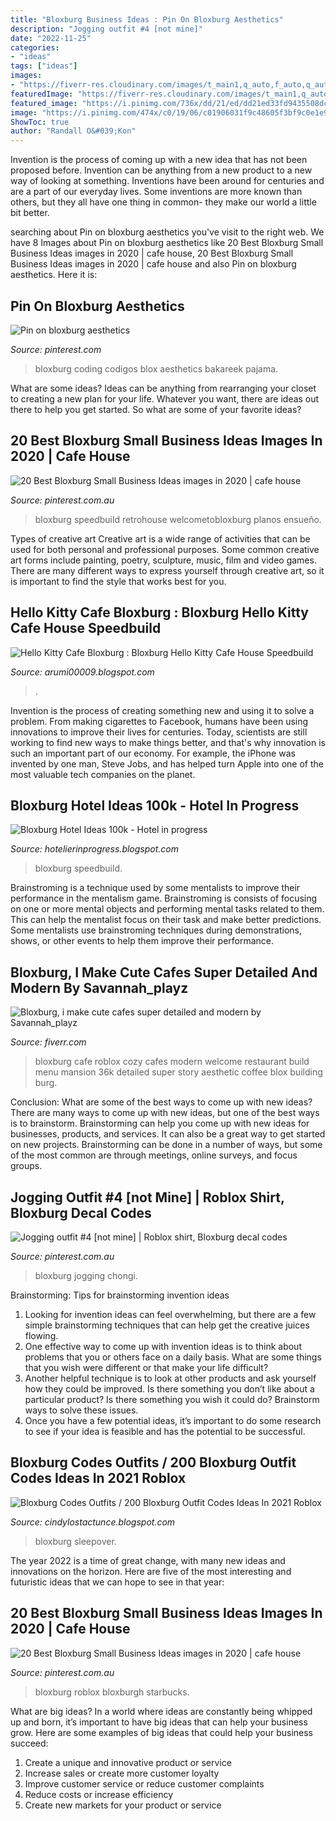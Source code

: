 ```yaml
---
title: "Bloxburg Business Ideas : Pin On Bloxburg Aesthetics"
description: "Jogging outfit #4 [not mine]"
date: "2022-11-25"
categories:
- "ideas"
tags: ["ideas"]
images:
- "https://fiverr-res.cloudinary.com/images/t_main1,q_auto,f_auto,q_auto,f_auto/gigs/125793419/original/42411fc1776a6870d95466a495c9421d165fe6f1/bloxburg-i-make-cute-cafes-super-detailed-and-modern.jpg"
featuredImage: "https://fiverr-res.cloudinary.com/images/t_main1,q_auto,f_auto,q_auto,f_auto/gigs/125793419/original/42411fc1776a6870d95466a495c9421d165fe6f1/bloxburg-i-make-cute-cafes-super-detailed-and-modern.jpg"
featured_image: "https://i.pinimg.com/736x/dd/21/ed/dd21ed33fd9435508dce8dbd2dd9a0e3.jpg"
image: "https://i.pinimg.com/474x/c0/19/06/c01906031f9c48605f3bf9c0e1e922a5.jpg"
ShowToc: true
author: "Randall O&#039;Kon"
---
```



Invention is the process of coming up with a new idea that has not been proposed before. Invention can be anything from a new product to a new way of looking at something. Inventions have been around for centuries and are a part of our everyday lives. Some inventions are more known than others, but they all have one thing in common- they make our world a little bit better.

	

		
searching about Pin on bloxburg aesthetics you've visit to the right web. We have 8 Images about Pin on bloxburg aesthetics like 20 Best Bloxburg Small Business Ideas images in 2020 | cafe house, 20 Best Bloxburg Small Business Ideas images in 2020 | cafe house and also Pin on bloxburg aesthetics. Here it is:
		
    
## Pin On Bloxburg Aesthetics

<img loading=lazy src="https://i.pinimg.com/236x/20/17/1d/20171dd1b57a45614827ba7c43341bc7.jpg?nii=t" onerror="this.onerror=null;this.src='https://tse1.mm.bing.net/th?id=OIP.M9rEqCGlU2lFi1CWkZi0JQAAAA&amp;pid=15.1';" alt="Pin on bloxburg aesthetics">

_Source: pinterest.com_

>bloxburg coding codigos blox aesthetics bakareek pajama. 

	

What are some ideas?
Ideas can be anything from rearranging your closet to creating a new plan for your life. Whatever you want, there are ideas out there to help you get started. So what are some of your favorite ideas?

    
## 20 Best Bloxburg Small Business Ideas Images In 2020 | Cafe House

<img loading=lazy src="https://i.pinimg.com/474x/cd/90/a5/cd90a51ea790c3789ffe6db5ff616cfb.jpg" onerror="this.onerror=null;this.src='https://tse3.mm.bing.net/th?id=OIP.6NTcHnTKRKFaWYkCAXtKCQAAAA&amp;pid=15.1';" alt="20 Best Bloxburg Small Business Ideas images in 2020 | cafe house">

_Source: pinterest.com.au_

>bloxburg speedbuild retrohouse welcometobloxburg planos ensueño. 

	

Types of creative art
Creative art is a wide range of activities that can be used for both personal and professional purposes. Some common creative art forms include painting, poetry, sculpture, music, film and video games. There are many different ways to express yourself through creative art, so it is important to find the style that works best for you.

    
## Hello Kitty Cafe Bloxburg : Bloxburg Hello Kitty Cafe House Speedbuild

<img loading=lazy src="https://pbs.twimg.com/media/Ee9GL83U0AAqVLi.jpg" onerror="this.onerror=null;this.src='https://tse3.mm.bing.net/th?id=OIP.0O9GYbPmbNewifv6I9bYyQHaDH&amp;pid=15.1';" alt="Hello Kitty Cafe Bloxburg : Bloxburg Hello Kitty Cafe House Speedbuild">

_Source: arumi00009.blogspot.com_

>. 

	

Invention is the process of creating something new and using it to solve a problem. From making cigarettes to Facebook, humans have been using innovations to improve their lives for centuries. Today, scientists are still working to find new ways to make things better, and that's why innovation is such an important part of our economy. For example, the iPhone was invented by one man, Steve Jobs, and has helped turn Apple into one of the most valuable tech companies on the planet.

    
## Bloxburg Hotel Ideas 100k - Hotel In Progress

<img loading=lazy src="https://i.ytimg.com/vi/wvI6P0RVyBU/maxresdefault.jpg" onerror="this.onerror=null;this.src='https://tse1.mm.bing.net/th?id=OIP.7oPPHSehQuHZhfRtTYL7fAHaEK&amp;pid=15.1';" alt="Bloxburg Hotel Ideas 100k - Hotel in progress">

_Source: hotelierinprogress.blogspot.com_

>bloxburg speedbuild. 

	

Brainstroming is a technique used by some mentalists to improve their performance in the mentalism game. Brainstroming is consists of focusing on one or more mental objects and performing mental tasks related to them. This can help the mentalist focus on their task and make better predictions. Some mentalists use brainstroming techniques during demonstrations, shows, or other events to help them improve their performance.

    
## Bloxburg, I Make Cute Cafes Super Detailed And Modern By Savannah_playz

<img loading=lazy src="https://fiverr-res.cloudinary.com/images/t_main1,q_auto,f_auto,q_auto,f_auto/gigs/125793419/original/42411fc1776a6870d95466a495c9421d165fe6f1/bloxburg-i-make-cute-cafes-super-detailed-and-modern.jpg" onerror="this.onerror=null;this.src='https://tse4.mm.bing.net/th?id=OIP.OBRYSRA6wu9s7ez0ocA8cgHaEK&amp;pid=15.1';" alt="Bloxburg, i make cute cafes super detailed and modern by Savannah_playz">

_Source: fiverr.com_

>bloxburg cafe roblox cozy cafes modern welcome restaurant build menu mansion 36k detailed super story aesthetic coffee blox building burg. 

	

Conclusion: What are some of the best ways to come up with new ideas?
There are many ways to come up with new ideas, but one of the best ways is to brainstorm. Brainstorming can help you come up with new ideas for businesses, products, and services. It can also be a great way to get started on new projects. Brainstorming can be done in a number of ways, but some of the most common are through meetings, online surveys, and focus groups.

    
## Jogging Outfit #4 [not Mine] | Roblox Shirt, Bloxburg Decal Codes

<img loading=lazy src="https://i.pinimg.com/originals/10/b1/96/10b1960391014c8e9ba1286d4d0df5b9.jpg" onerror="this.onerror=null;this.src='https://tse1.mm.bing.net/th?id=OIP.jDwTUlRq3i5MpM7BWW2IxgHaJY&amp;pid=15.1';" alt="Jogging outfit #4 [not mine] | Roblox shirt, Bloxburg decal codes">

_Source: pinterest.com.au_

>bloxburg jogging chongi. 

	

Brainstorming: Tips for brainstorming invention ideas
1. Looking for invention ideas can feel overwhelming, but there are a few simple brainstorming techniques that can help get the creative juices flowing.
2. One effective way to come up with invention ideas is to think about problems that you or others face on a daily basis. What are some things that you wish were different or that make your life difficult?
3. Another helpful technique is to look at other products and ask yourself how they could be improved. Is there something you don’t like about a particular product? Is there something you wish it could do? Brainstorm ways to solve these issues.
4. Once you have a few potential ideas, it’s important to do some research to see if your idea is feasible and has the potential to be successful.

    
## Bloxburg Codes Outfits / 200 Bloxburg Outfit Codes Ideas In 2021 Roblox

<img loading=lazy src="https://i.pinimg.com/736x/dd/21/ed/dd21ed33fd9435508dce8dbd2dd9a0e3.jpg" onerror="this.onerror=null;this.src='https://tse3.mm.bing.net/th?id=OIP.pGbyh5EB1ld1oi6rOrPd8wHaHa&amp;pid=15.1';" alt="Bloxburg Codes Outfits / 200 Bloxburg Outfit Codes Ideas In 2021 Roblox">

_Source: cindylostactunce.blogspot.com_

>bloxburg sleepover. 

	

The year 2022 is a time of great change, with many new ideas and innovations on the horizon. Here are five of the most interesting and futuristic ideas that we can hope to see in that year:

    
## 20 Best Bloxburg Small Business Ideas Images In 2020 | Cafe House

<img loading=lazy src="https://i.pinimg.com/474x/c0/19/06/c01906031f9c48605f3bf9c0e1e922a5.jpg" onerror="this.onerror=null;this.src='https://tse2.mm.bing.net/th?id=OIP.Th06icDBUr4M5utX26CNrAAAAA&amp;pid=15.1';" alt="20 Best Bloxburg Small Business Ideas images in 2020 | cafe house">

_Source: pinterest.com.au_

>bloxburg roblox bloxburgh starbucks. 

	

What are big ideas?
In a world where ideas are constantly being whipped up and born, it’s important to have big ideas that can help your business grow. Here are some examples of big ideas that could help your business succeed: 
1. Create a unique and innovative product or service 
2. Increase sales or create more customer loyalty 
3. Improve customer service or reduce customer complaints 
4. Reduce costs or increase efficiency 
5. Create new markets for your product or service 

